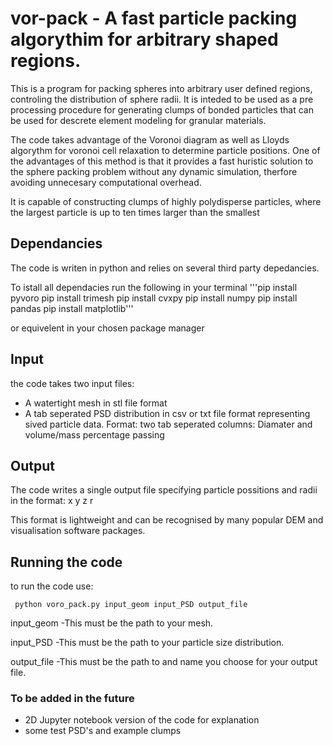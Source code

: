 # vor-pack - A fast particle packing algorythim for arbitrary shaped regions.

This is a program for packing spheres into arbitrary user defined regions, controling the distribution of sphere radii. It is inteded to be used as a pre processing procedure for generating clumps of bonded particles that can be used for descrete element modeling for granular materials.

The code takes advantage of the Voronoi diagram as well as Lloyds algorythm for voronoi cell relaxation to determine particle positions. One of the advantages of this method is that it provides a fast huristic solution to the sphere packing problem without any dynamic simulation, therfore avoiding unnecesary computational overhead.

It is capable of constructing clumps of highly polydisperse particles, where the largest particle is up to ten times larger than the smallest 

## Dependancies
The code is writen in python and relies on several third party depedancies.

To istall all dependacies run the following in your terminal
'''pip install pyvoro
pip install trimesh
pip install cvxpy
pip install numpy
pip install pandas
pip install matplotlib'''

or equivelent in your chosen package manager

## Input
the code takes two input files:

- A watertight mesh in stl file format
- A tab seperated PSD distribution in csv or txt file format representing sived particle data. Format: two tab seperated columns: Diamater and volume/mass percentage passing

## Output
The code writes a single output file specifying particle possitions and radii in the format: x y z r

This format is lightweight and can be recognised by many popular DEM and visualisation software packages.

## Running the code

to run the code use:

``` python voro_pack.py input_geom input_PSD output_file```

input_geom
-This must be the path to your mesh.

input_PSD
-This must be the path to your particle size distribution.

output_file
-This must be the path to and name you choose for your output file.

### To be added in the future
- 2D Jupyter notebook version of the code for explanation
- some test PSD's and example clumps
